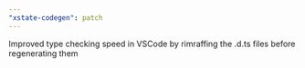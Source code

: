 ```yaml
---
"xstate-codegen": patch
---
```


Improved type checking speed in VSCode by rimraffing the .d.ts files before regenerating them
